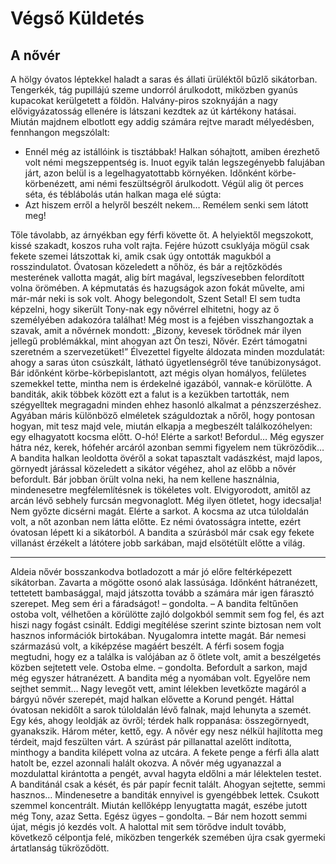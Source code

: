 # Végső Küldetés

## A nővér

A hölgy óvatos léptekkel haladt a saras és állati ürüléktől bűzlő sikátorban. Tengerkék, tág pupillájú szeme undorról árulkodott, miközben gyanús kupacokat kerülgetett a földön. Halvány-piros szoknyáján a nagy elővigyázatosság ellenére is látszani kezdtek az út kártékony hatásai. Miután majdnem elbotlott egy addig számára rejtve maradt mélyedésben, fennhangon megszólalt:

- Ennél még az istállóink is tisztábbak!
  Halkan sóhajtott, amiben érezhető volt némi megszeppentség is.
  Inuot egyik talán legszegényebb falujában járt, azon belül is a legelhagyatottabb környéken. Időnként körbe-körbenézett, ami némi feszültségről árulkodott. Végül alig öt perces séta, és téblábolás után halkan maga elé súgta:
- Azt hiszem erről a helyről beszélt nekem… Remélem senki sem látott meg!

Tőle távolabb, az árnyékban egy férfi követte őt. A helyiektől megszokott, kissé szakadt, koszos ruha volt rajta. Fejére húzott csuklyája mögül csak fekete szemei látszottak ki, amik csak úgy ontották magukból a rosszindulatot. Óvatosan közeledett a nőhöz, és bár a rejtőzködés mesterének vallotta magát, alig bírt magával, legszívesebben felordított volna örömében.
A képmutatás és hazugságok azon fokát művelte, ami már-már neki is sok volt. Ahogy belegondolt, Szent Setal! El sem tudta képzelni, hogy sikerült Tony-nak egy nővérrel elhitetni, hogy az ő személyében adakozóra találhat! Még most is a fejében visszhangoztak a szavak, amit a nővérnek mondott: „Bizony, kevesek törődnek már ilyen jellegű problémákkal, mint ahogyan azt Ön teszi, Nővér. Ezért támogatni szeretném a szervezetüket!”
Élvezettel figyelte áldozata minden mozdulatát: ahogy a saras úton csúszkált, látható ügyetlenségről téve tanúbizonyságot. Bár időnként körbe-körbepislantott, azt mégis olyan homályos, felületes szemekkel tette, mintha nem is érdekelné igazából, vannak-e körülötte.
A banditák, akik többek között ezt a falut is a kezükben tartották, nem szégyelltek megragadni minden ehhez hasonló alkalmat a pénzszerzéshez. Agyában máris különböző elméletek száguldoztak a nőről, hogy pontosan hogyan, mit tesz majd vele, miután elkapja a megbeszélt találkozóhelyen: egy elhagyatott kocsma előtt. O-hó! Elérte a sarkot! Befordul… Még egyszer hátra néz, kerek, hófehér arcáról azonban semmi figyelem nem tükröződik…
A bandita halkan leoldotta övéről a sokat tapasztalt vadászkést, majd lapos, görnyedt járással közeledett a sikátor végéhez, ahol az előbb a nővér befordult. Bár jobban örült volna neki, ha nem kellene használnia, mindenesetre megfélemlítésnek is tökéletes volt. Elvigyorodott, amitől az arcán lévő sebhely furcsán megvonaglott. Még ilyen ötletet, hogy idecsalja! Nem győzte dicsérni magát.
Elérte a sarkot. A kocsma az utca túloldalán volt, a nőt azonban nem látta előtte. Ez némi óvatosságra intette, ezért óvatosan lépett ki a sikátorból.
A bandita a szúrásból már csak egy fekete villanást érzékelt a látótere jobb sarkában, majd elsötétült előtte a világ.

---

Aldeia nővér bosszankodva botladozott a már jó előre feltérképezett sikátorban. Zavarta a mögötte osonó alak lassúsága. Időnként hátranézett, tettetett bambasággal, majd játszotta tovább a számára már igen fárasztó szerepet.
Meg sem éri a fáradságot! – gondolta. – A bandita feltűnően ostoba volt, vélhetően a körülötte zajló dolgokból semmit sem fog fel, és azt hiszi nagy fogást csinált. Eddigi megítélése szerint szinte biztosan nem volt hasznos információk birtokában.
Nyugalomra intette magát. Bár nemesi származású volt, a kiképzése magáért beszélt. A férfi sosem fogja megtudni, hogy ez a találka is valójában az ő ötlete volt, amit a beszélgetés közben sejtetett vele.
Ostoba elme. – gondolta.
Befordult a sarkon, majd még egyszer hátranézett. A bandita még a nyomában volt. Egyelőre nem sejthet semmit… Nagy levegőt vett, amint lélekben levetkőzte magáról a bárgyú nővér szerepét, majd halkan elővette a Korund pengét. Háttal óvatosan nekidőlt a sarok túloldalán lévő falnak, majd lehunyta a szemét. Egy kés, ahogy leoldják az övről; térdek halk roppanása: összegörnyedt, gyanakszik. Három méter, kettő, egy.
A nővér egy nesz nélkül hajlította meg térdeit, majd feszülten várt. A szúrást pár pillanattal azelőtt indította, minthogy a bandita kilépett volna az utcára. A fekete penge a férfi álla alatt hatolt be, ezzel azonnali halált okozva. A nővér még ugyanazzal a mozdulattal kirántotta a pengét, avval hagyta eldőlni a már lélektelen testet.
A banditánál csak a kését, és pár papír fecnit talált. Ahogyan sejtette, semmi hasznos… Mindenesetre a banditák ennyivel is gyengébbek lettek. Csukott szemmel koncentrált. Miután kellőképp lenyugtatta magát, eszébe jutott még Tony, azaz Setta.
Egész ügyes – gondolta. – Bár nem hozott semmi újat, mégis jó kezdés volt.
A halottal mit sem törődve indult tovább, következő célpontja felé, miközben tengerkék szemében újra csak gyermeki ártatlanság tükröződött.
